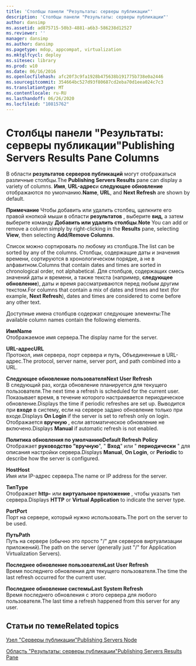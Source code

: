 ```yaml
---
title: 'Столбцы панели "Результаты: серверы публикации"'
description: 'Столбцы панели "Результаты: серверы публикации"'
author: dansimp
ms.assetid: ad875715-50b3-4881-a6b3-586238d12527
ms.reviewer: ''
manager: dansimp
ms.author: dansimp
ms.pagetype: mdop, appcompat, virtualization
ms.mktglfcycl: deploy
ms.sitesec: library
ms.prod: w10
ms.date: 06/16/2016
ms.openlocfilehash: afc20f3c9fa1928b475638b191775b738e0a2446
ms.sourcegitcommit: 354664bc527d93f80687cd2eba70d1eea024c7c3
ms.translationtype: MT
ms.contentlocale: ru-RU
ms.lasthandoff: 06/26/2020
ms.locfileid: "10815762"
---
```

# <span data-ttu-id="e58b2-103">Столбцы панели "Результаты: серверы публикации"</span><span class="sxs-lookup"><span data-stu-id="e58b2-103">Publishing Servers Results Pane Columns</span></span>


<span data-ttu-id="e58b2-104">В области **результатов серверов публикаций** могут отображаться различные столбцы.</span><span class="sxs-lookup"><span data-stu-id="e58b2-104">The **Publishing Servers Results** pane can display a variety of columns.</span></span> <span data-ttu-id="e58b2-105">**Имя**, **URL-адрес**и **следующее обновление** отображаются по умолчанию.</span><span class="sxs-lookup"><span data-stu-id="e58b2-105">**Name**, **URL**, and **Next Refresh** are shown by default.</span></span>

<span data-ttu-id="e58b2-106">**Примечание**  Чтобы добавить или удалить столбец, щелкните его правой кнопкой мыши в области **результатов** , выберите **вид**, а затем выберите команду **Добавить или удалить столбцы**.</span><span class="sxs-lookup"><span data-stu-id="e58b2-106">**Note** You can add or remove a column simply by right-clicking in the **Results** pane, selecting **View**, then selecting **Add/Remove Columns**.</span></span>

 

<span data-ttu-id="e58b2-107">Список можно сортировать по любому из столбцов.</span><span class="sxs-lookup"><span data-stu-id="e58b2-107">The list can be sorted by any of the columns.</span></span> <span data-ttu-id="e58b2-108">Столбцы, содержащие даты и значения времени, сортируются в хронологическом порядке, а не в алфавитном.</span><span class="sxs-lookup"><span data-stu-id="e58b2-108">Columns that contain dates and times are sorted in chronological order, not alphabetical.</span></span> <span data-ttu-id="e58b2-109">Для столбцов, содержащих смесь значений даты и времени, а также текста (например, **следующее обновление**), даты и время рассматриваются перед любым другим текстом.</span><span class="sxs-lookup"><span data-stu-id="e58b2-109">For columns that contain a mix of dates and times and text (for example, **Next Refresh**), dates and times are considered to come before any other text.</span></span>

<span data-ttu-id="e58b2-110">Доступные имена столбцов содержат следующие элементы:</span><span class="sxs-lookup"><span data-stu-id="e58b2-110">The available column names contain the following elements.</span></span>

<a href="" id="name"></a>**<span data-ttu-id="e58b2-111">Имя</span><span class="sxs-lookup"><span data-stu-id="e58b2-111">Name</span></span>**  
<span data-ttu-id="e58b2-112">Отображаемое имя сервера.</span><span class="sxs-lookup"><span data-stu-id="e58b2-112">The display name for the server.</span></span>

<a href="" id="url"></a>**<span data-ttu-id="e58b2-113">URL-адрес</span><span class="sxs-lookup"><span data-stu-id="e58b2-113">URL</span></span>**  
<span data-ttu-id="e58b2-114">Протокол, имя сервера, порт сервера и путь, Объединенные в URL-адрес.</span><span class="sxs-lookup"><span data-stu-id="e58b2-114">The protocol, server name, server port, and path combined into a URL.</span></span>

<a href="" id="next-user-refresh"></a>**<span data-ttu-id="e58b2-115">Следующее обновление пользователя</span><span class="sxs-lookup"><span data-stu-id="e58b2-115">Next User Refresh</span></span>**  
<span data-ttu-id="e58b2-116">В следующий раз, когда обновление планируется для текущего пользователя.</span><span class="sxs-lookup"><span data-stu-id="e58b2-116">The next time a refresh is scheduled for the current user.</span></span> <span data-ttu-id="e58b2-117">Показывает время, в течение которого настраивается периодическое обновление.</span><span class="sxs-lookup"><span data-stu-id="e58b2-117">Displays the time if periodic refreshes are set up.</span></span> <span data-ttu-id="e58b2-118">Выводится при **входе** в систему, если на сервере задано обновление только при входе.</span><span class="sxs-lookup"><span data-stu-id="e58b2-118">Displays **On Login** if the server is set to refresh only on login.</span></span> <span data-ttu-id="e58b2-119">Отображается **вручную** , если автоматическое обновление не включено.</span><span class="sxs-lookup"><span data-stu-id="e58b2-119">Displays **Manual** if automatic refresh is not enabled.</span></span>

<a href="" id="default-refresh-policy"></a>**<span data-ttu-id="e58b2-120">Политика обновления по умолчанию</span><span class="sxs-lookup"><span data-stu-id="e58b2-120">Default Refresh Policy</span></span>**  
<span data-ttu-id="e58b2-121">Отображает **руководство "вручную**", " **Вход**" или " **периодически** " для описания настройки сервера.</span><span class="sxs-lookup"><span data-stu-id="e58b2-121">Displays **Manual**, **On Login**, or **Periodic** to describe how the server is configured.</span></span>

<a href="" id="host"></a>**<span data-ttu-id="e58b2-122">Host</span><span class="sxs-lookup"><span data-stu-id="e58b2-122">Host</span></span>**  
<span data-ttu-id="e58b2-123">Имя или IP-адрес сервера.</span><span class="sxs-lookup"><span data-stu-id="e58b2-123">The name or IP address for the server.</span></span>

<a href="" id="type"></a>**<span data-ttu-id="e58b2-124">Тип</span><span class="sxs-lookup"><span data-stu-id="e58b2-124">Type</span></span>**  
<span data-ttu-id="e58b2-125">Отображает **http-** или **виртуальное приложение** , чтобы указать тип сервера.</span><span class="sxs-lookup"><span data-stu-id="e58b2-125">Displays **HTTP** or **Virtual Application** to indicate the server type.</span></span>

<a href="" id="port"></a>**<span data-ttu-id="e58b2-126">Port</span><span class="sxs-lookup"><span data-stu-id="e58b2-126">Port</span></span>**  
<span data-ttu-id="e58b2-127">Порт на сервере, который нужно использовать.</span><span class="sxs-lookup"><span data-stu-id="e58b2-127">The port on the server to be used.</span></span>

<a href="" id="path"></a>**<span data-ttu-id="e58b2-128">Путь</span><span class="sxs-lookup"><span data-stu-id="e58b2-128">Path</span></span>**  
<span data-ttu-id="e58b2-129">Путь на сервере (обычно это просто "/" для серверов виртуализации приложений).</span><span class="sxs-lookup"><span data-stu-id="e58b2-129">The path on the server (generally just "/" for Application Virtualization Servers).</span></span>

<a href="" id="last-user-refresh"></a>**<span data-ttu-id="e58b2-130">Последнее обновление пользователя</span><span class="sxs-lookup"><span data-stu-id="e58b2-130">Last User Refresh</span></span>**  
<span data-ttu-id="e58b2-131">Время последнего обновления для текущего пользователя.</span><span class="sxs-lookup"><span data-stu-id="e58b2-131">The time the last refresh occurred for the current user.</span></span>

<a href="" id="last-system-refresh"></a>**<span data-ttu-id="e58b2-132">Последнее обновление системы</span><span class="sxs-lookup"><span data-stu-id="e58b2-132">Last System Refresh</span></span>**  
<span data-ttu-id="e58b2-133">Время последнего обновления с этого сервера для любого пользователя.</span><span class="sxs-lookup"><span data-stu-id="e58b2-133">The last time a refresh happened from this server for any user.</span></span>

## <span data-ttu-id="e58b2-134">Статьи по теме</span><span class="sxs-lookup"><span data-stu-id="e58b2-134">Related topics</span></span>


[<span data-ttu-id="e58b2-135">Узел "Серверы публикации"</span><span class="sxs-lookup"><span data-stu-id="e58b2-135">Publishing Servers Node</span></span>](publishing-servers-node.md)

[<span data-ttu-id="e58b2-136">Область "Результаты: серверы публикации"</span><span class="sxs-lookup"><span data-stu-id="e58b2-136">Publishing Servers Results Pane</span></span>](publishing-servers-results-pane.md)

 

 






